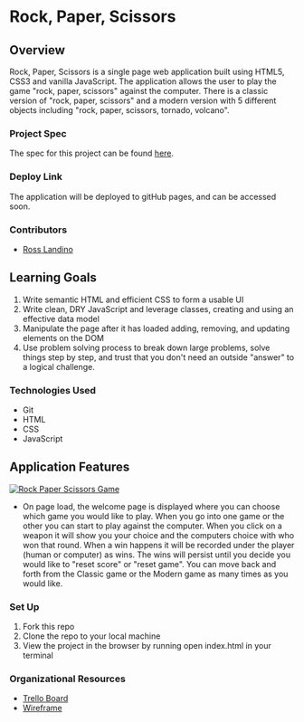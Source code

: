 # Rock, Paper, Scissors
## Overview
Rock, Paper, Scissors is a single page web application built using HTML5, CSS3 and vanilla JavaScript. The application allows the user to play the game "rock, paper, scissors" against the computer. There is a classic version of "rock, paper, scissors" and a modern version with 5 different objects including "rock, paper, scissors, tornado, volcano".

### Project Spec
The spec for this project can be found [here](https://frontend.turing.edu/projects/module-1/rock-paper-scissors-solo.html).

### Deploy Link
The application will be deployed to gitHub pages, and can be accessed soon. 
<!-- [here.](insert link here)  -->

### Contributors
* [Ross Landino](https://github.com/mrlandino)

## Learning Goals
1. Write semantic HTML and efficient CSS to form a usable UI
2. Write clean, DRY JavaScript and leverage classes, creating and using an effective data model
3. Manipulate the page after it has loaded adding, removing, and updating elements on the DOM
4. Use problem solving process to break down large problems, solve things step by step, and trust that you don't need an outside "answer" to a logical challenge.

### Technologies Used
* Git
* HTML
* CSS
* JavaScript

## Application Features
[![Rock Paper Scissors Game](https://res.cloudinary.com/marcomontalbano/image/upload/v1646767930/video_to_markdown/images/youtube--uJsS6havH9c-c05b58ac6eb4c4700831b2b3070cd403.jpg)](https://youtu.be/uJsS6havH9c "Rock Paper Scissors Game")
* On page load, the welcome page is displayed where you can choose which game you would like to play. When you go into one game or the other you can start to play against the computer. When you click on a weapon it will show you your choice and the computers choice with who won that round. When a win happens it will be recorded under the player (human or computer) as wins. The wins will persist until you decide you would like to "reset score" or "reset game". You can move back and forth from the Classic game or the Modern game as many times as you would like.


### Set Up

1. Fork this repo
2. Clone the repo to your local machine
3. View the project in the browser by running open index.html in your terminal

### Organizational Resources

* [Trello Board](https://trello.com/b/zLFBJdCc/mod-1-final-project)
* [Wireframe](https://excalidraw.com/#json=kQrIAHybver_gnRNbItJw,EUO27BOnfbHzKn2keA9GRA)
